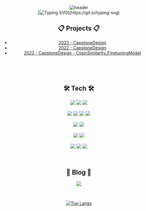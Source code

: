 <div align="center"> 

![header](https://capsule-render.vercel.app/api?type=Waving&height=200&color=8ecae6&fontColor=ffffff&text=HY%20Logs&desc=BackEnd,%20AI&descAlignY=70)   
[![Typing SVG](https://readme-typing-svg.demolab.com?font=Alkatra&weight=500&size=45&duration=3500&pause=3&color=6994CDEE&center=true&vCenter=false&multiline=true&repeat=true&width=1000&height=100&lines=Welcome+to+HY's+GitHub!)](https://git.io/typing-svg)


## :clipboard: Projects :clipboard:
- [<u>2023 - CapstoneDesign</u>](https://github.com/HYLogs/CapstoneDesign)
- [<u>2022 - CapstoneDesign</u>](https://github.com/HYLogs/cloth_finder_socketServer)
- [<u>2022 - CapstoneDesign - CosinSimilarity_FinetuningModel</u>](https://github.com/HYLogs/CosinSimilarity_FinetuningModel)

</br>
</br>
</br>

## :hammer_and_wrench: Tech :hammer_and_wrench:
<img src="https://img.shields.io/badge/JAVA-e18a01?style=for-the-badge"/>
<img src="https://img.shields.io/badge/Python-3776AB?style=for-the-badge&logo=Python&logoColor=white">
<img src="https://img.shields.io/badge/CSharp-642076?style=for-the-badge&logo=csharp&logoColor=white">

</br>
</br>

<img src="https://img.shields.io/badge/bootstrap-%23563D7C.svg?style=for-the-badge&logo=bootstrap&logoColor=white"/>
<img src="https://img.shields.io/badge/Spring Boot-6DB33F?style=for-the-badge&logo=springboot&logoColor=white"/>
<img src="https://img.shields.io/badge/Pytorch-EE4C2C?style=for-the-badge&logo=pytorch&logoColor=white"/>
<img src="https://img.shields.io/badge/.NET-7880E5?style=for-the-badge&logo=dotnet&logoColor=white"/>

</br>
</br>

<img src="https://img.shields.io/badge/MySQL-4479A1?style=for-the-badge&logo=MySQL&logoColor=white">
<img src="https://img.shields.io/badge/MongoDB-116149?style=for-the-badge&logo=MongoDB&logoColor=white">

</br>
</br>

<img src="https://img.shields.io/badge/git-%23F05033.svg?style=for-the-badge&logo=git&logoColor=white">
<img src="https://img.shields.io/badge/github-%23121011.svg?style=for-the-badge&logo=github&logoColor=white">

</br>
</br>

<img src="https://img.shields.io/badge/VSC-007ACC?style=for-the-badge&logo=VisualStudioCode&logoColor=white">
<img src="https://img.shields.io/badge/Eclipse-2C2255?style=for-the-badge&logo=Eclipse%20IDE&logoColor=white">
<img src="https://img.shields.io/badge/VisualStudio-A679DC?style=for-the-badge&logo=visualstudio&logoColor=white">

</br>
</br>
</br>


## :scroll: Blog :scroll:
<a href="https://HYLogs.github.io">
    <img 
        src="https://img.shields.io/badge/Blog-blueviolet?style=for-the-badge&logo=Bloglovin&logoColor=white&link=https://HYLogs.github.io"
        style="height : auto; margin-left : 10px; margin-right : 10px;"/>
</a>

</br>
</br>
</br>

[![Top Langs](https://github-readme-stats.vercel.app/api/top-langs/?username=HYLogs&layout=compact)](https://github.com/anuraghazra/github-readme-stats)
</div>
